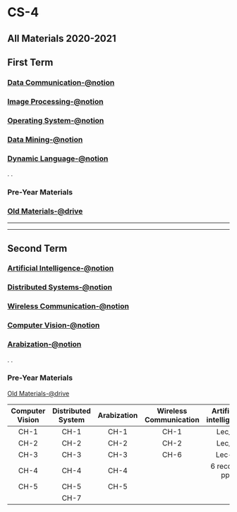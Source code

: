 # CS-4
## All Materials 2020-2021 

## First Term

### [Data Communication-@notion](https://www.notion.so/Data-Communication-b91f0371418c4e7e9f1c44bba1f9f04f)

### [Image Processing-@notion](https://www.notion.so/Image-Processing-ec3c7639b8994a4095882a1ffd171370)
 
### [Operating System-@notion](https://www.notion.so/Operating-System-94b38887a9d34c20b5670fd945fd2815)
 
### [Data Mining-@notion](https://www.notion.so/Data-Mining-59da9ba4600446e98cd9fc3da7770c13)

### [Dynamic Language-@notion](https://www.notion.so/Dynamic-Languages-1ce3e98b8dde4730a0400af8271bc497)

. . 

### Pre-Year Materials
### [Old Materials-@drive](https://drive.google.com/drive/folders/1ie04EsqNUcP3ElVeYXrdXdZb6ggnlS_V)

<hr/>
<hr/>

## Second Term

### [Artificial Intelligence-@notion](https://www.notion.so/Artificial-Intelligence-0abcef59e5b84877845d1d07bdf6c28b)

### [Distributed Systems-@notion](https://www.notion.so/Distributed-Systems-1a94028362c44f7f9ec070cbf3663b7b)

### [Wireless Communication-@notion](https://www.notion.so/Wireless-Communication-4834cc632e0e4cdfaa6ee7900bf3951b)

### [Computer Vision-@notion](https://www.notion.so/Computer-Vision-eebbffd912dc471f81e00046bc89f008)

### [Arabization-@notion](https://www.notion.so/Arabization-11ccbf7fb7424fd582d6ad33a766ff71)

. .

### Pre-Year Materials
 [Old Materials-@drive](https://drive.google.com/drive/folders/1hQut44ad4vajarBSRbHzvScj7_ODU13A?usp=sharing)
 
| Computer Vision      | Distributed System | Arabization | Wireless Communication| Artificial intelligence|
|       :---:          |        :---:       |    :---:    |          :---:        |         :---:          |
| CH-1                 | CH-1               |  CH-1       |       CH-1            |   Lec_0                | 
| CH-2                 | CH-2               |  CH-2       |       CH-2            |   Lec_1                | 
| CH-3                 | CH-3               |  CH-3       |       CH-6            |   Lec-2                |
| CH-4                 | CH-4               |  CH-4       |                       |   6 records ppt        |
| CH-5                 | CH-5               |  CH-5       |                       |                        |
|                      | CH-7               |
